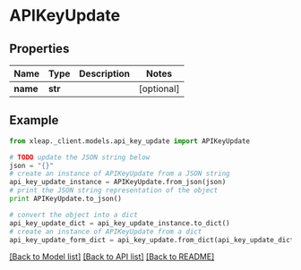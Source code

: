 # APIKeyUpdate


## Properties

Name | Type | Description | Notes
------------ | ------------- | ------------- | -------------
**name** | **str** |  | [optional] 

## Example

```python
from xleap._client.models.api_key_update import APIKeyUpdate

# TODO update the JSON string below
json = "{}"
# create an instance of APIKeyUpdate from a JSON string
api_key_update_instance = APIKeyUpdate.from_json(json)
# print the JSON string representation of the object
print APIKeyUpdate.to_json()

# convert the object into a dict
api_key_update_dict = api_key_update_instance.to_dict()
# create an instance of APIKeyUpdate from a dict
api_key_update_form_dict = api_key_update.from_dict(api_key_update_dict)
```
[[Back to Model list]](../README.md#documentation-for-models) [[Back to API list]](../README.md#documentation-for-api-endpoints) [[Back to README]](../README.md)



